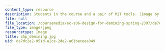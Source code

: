 ```yaml
---
content_type: resource
description: Students in the course and a pair of MIT tools. (Image by MIT OCW.)
file: null
file_location: /coursemedia/ec-s06-design-for-demining-spring-2007/da7dc2e2051da2ce2de2a61baceea049_chp_demining.jpg
file_type: image/jpeg
resourcetype: Image
title: chp_demining.jpg
uid: da7dc2e2-051d-a2ce-2de2-a61baceea049
---
```

